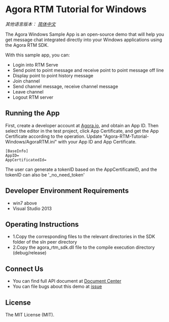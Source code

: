 # Agora RTM Tutorial for Windows
*其他语言版本： [简体中文](README.zh.md)*

The Agora Windows Sample App is an open-source demo that will help you get message chat integrated directly into your Windows applications using the Agora RTM SDK.

With this sample app, you can:

- Login into RTM Serve
- Send point to point message and receive point to point message off line
- Display point to point history message
- Join channel
- Send channel message, receive channel message
- Leave channel
- Logout RTM server

## Running the App
First, create a developer account at [Agora.io](https://dashboard.agora.io/signin/), and obtain an App ID.
Then select the editor in the test project, click App Certificate, and get the App Certificate according to the operation.
Update "Agora-RTM-Tutorial-Windows/AgoraRTM.ini" with your App ID and App Certificate.

```
[BaseInfo]
AppID=
AppCertificatedId=
```
The user can generate a tokenID based on the AppCertificateID, and the tokenID can also be '_no_need_token'

## Developer Environment Requirements
- win7 above
- Visual Studio 2013

## Operating Instructions
- 1.Copy the corresponding files to the relevant directories in the SDK folder of the sln peer directory
- 2.Copy the agora_rtm_sdk.dll file to the compile execution directory (debug/release)

## Connect Us
- You can find full API document at [Document Center](https://docs.agora.io/en/)
- You can file bugs about this demo at [issue](https://github.com/AgoraIO/RTM/issues)

## License
The MIT License (MIT).
